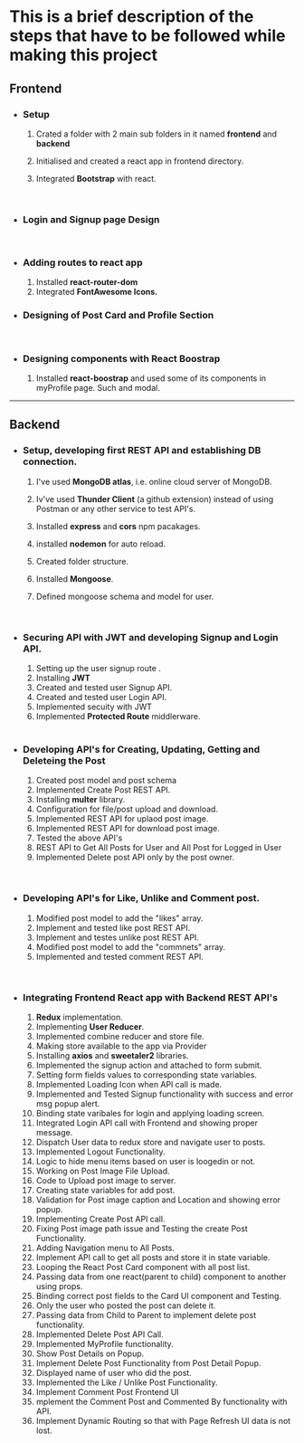  # This is a brief description of the steps that have to be followed while making this project

## Frontend

- ### Setup

  1. Crated a folder with 2 main sub folders in it named **frontend** and **backend**
  2. Initialised and created a react app in frontend directory.
  3. Integrated **Bootstrap** with react.

     <br>

- ### Login and Signup page Design
  <br>
- ### Adding routes to react app

  1. Installed **react-router-dom**
  2. Integrated **FontAwesome Icons.**

- ### Designing of Post Card and Profile Section
  <br>
- ### Designing components with React Boostrap
  1. Installed **react-boostrap** and used some of its components in myProfile page. Such and modal.

<hr>

## Backend

- ### Setup, developing first REST API and establishing DB connection.

  1. I've used **MongoDB atlas**, i.e. online cloud server of MongoDB.
  2. Iv've used **Thunder Client** (a github extension) instead of using Postman or any other service to test API's.
  3. Installed **express** and **cors** npm pacakages.
  4. installed **nodemon** for auto reload.
  5. Created folder structure.
  6. Installed **Mongoose**.
  7. Defined mongoose schema and model for user.

     <br>

- ### Securing API with JWT and developing Signup and Login API.

  1. Setting up the user signup route .
  2. Installing **JWT**
  3. Created and tested user Signup API.
  4. Created and tested user Login API.
  5. Implemented secuity with JWT
  6. Implemented **Protected Route** middlerware.

  <br>

- ### Developing API's for Creating, Updating, Getting and Deleteing the Post

  1. Created post model and post schema
  2. Implemented Create Post REST API.
  3. Installing **multer** library.
  4. Configuration for file/post upload and download.
  5. Implemented REST API for uplaod post image.
  6. Implemented REST API for download post image.
  7. Tested the above API's
  8. REST API to Get All Posts for User and All Post for Logged in User
  9. Implemented Delete post API only by the post owner.

<br>

- ### Developing API's for Like, Unlike and Comment post.

  1. Modified post model to add the "likes" array.
  2. Implement and tested like post REST API.
  3. Implement and testes unlike post REST API.
  4. Modified post model to add the "commnets" array.
  5. Implemented and tested comment REST API.

<br>

- ### Integrating Frontend React app with Backend REST API's

  1. **Redux** implementation.
  2. Implementing **User Reducer**.
  3. Implemented combine reducer and store file.
  4. Making store available to the app via Provider
  5. Installing **axios** and **sweetaler2** libraries.
  6. Implemented the signup action and attached to form submit.
  7. Setting form fields values to corresponding state variables.
  8. Implemented Loading Icon when APl call is made.
  9. Implemented and Tested Signup functionality with success and error msg popup alert.
  10. Binding state varibales for login and applying loading screen.
  11. Integrated Login APl call with Frontend and showing proper message.
  12. Dispatch User data to redux store and navigate user to posts.
  13. Implemented Logout Functionality.
  14. Logic to hide menu items based on user is loogedin or not.
  15. Working on Post Image File Upload.
  16. Code to Upload post image to server.
  17. Creating state variables for add post.
  18. Validation for Post image caption and Location and showing error popup.
  19. Implementing Create Post APl call.
  20. Fixing Post image path issue and Testing the create Post Functionality.
  21. Adding Navigation menu to All Posts.
  22. Implement APl call to get all posts and store it in state variable.
  23. Looping the React Post Card component with all post list.
  24. Passing data from one react(parent to child) component to another using props.
  25. Binding correct post fields to the Card Ul component and Testing.
  26. Only the user who posted the post can delete it.
  27. Passing data from Child to Parent to implement delete post functionality.
  28. Implemented Delete Post API Call.
  29. Implemented MyProfile functionality.
  30. Show Post Details on Popup.
  31. Implement Delete Post Functionality from Post Detail Popup.
  32. Displayed name of user who did the post.
  33. Implemented the Like / Unlike Post Functionality.
  34. Implement Comment Post Frontend UI
  35. mplement the Comment Post and Commented By functionality with API.
  36. Implement Dynamic Routing so that with Page Refresh UI data is not lost.

